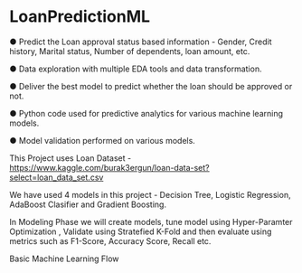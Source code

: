 # LoanPredictionML

● Predict the Loan approval status based information - Gender, Credit history, Marital status, Number of dependents, loan amount, etc.

● Data exploration with multiple EDA tools and data transformation.

● Deliver the best model to predict whether the loan should be approved or not.

● Python code used for predictive analytics for various machine learning models.

● Model validation performed on various models.
 
This Project uses Loan Dataset - https://www.kaggle.com/burak3ergun/loan-data-set?select=loan_data_set.csv

We have used 4 models in this project - Decision Tree, Logistic Regression, AdaBoost Clasifier and Gradient Boosting.

In Modeling Phase we will create models, tune model using Hyper-Paramter Optimization , Validate using Stratefied K-Fold and then evaluate using metrics such as F1-Score, Accuracy Score, Recall etc.
 
 Basic Machine Learning Flow
 
 
 
